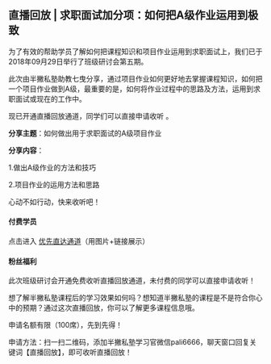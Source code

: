 ## 直播回放 | 求职面试加分项：如何把A级作业运用到极致 

为了有效的帮助学员了解如何把课程知识和项目作业运用到求职面试上，我们已于2018年09月29日举行了班级研讨会第五期。

此次由半撇私塾助教七曳分享，通过项目作业如何更好地去掌握课程知识，如何把一个项目作业做到A级，最重要的是，如何将作业过程中的思路及方法，运用到求职面试或现在的工作中。

现已开通直播回放通道，同学们可以直接申请收听 。

**分享主题**：如何做出用于求职面试的A级项目作业

**分享内容**：

1.做出A级作业的方法和技巧

2.项目作业的运用方法和思路

心动不如行动，快来收听吧！

#### **付费学员**

点击进入 [优先直达通道](https://learn.bpteach.com/course/398/task/14558/show)（用图片+链接展示）

#### **粉丝福利**

此次班级研讨会开通免费收听直播回放通道，未付费的同学可以直接申请收听！ 

想了解半撇私塾课程后的学习效果如何吗？想知道半撇私塾的课程是不是符合你心中的预期？通过这次直播回放，你可以了解更多课程信息哦。

申请名额有限（100席），先到先得！

申请方法：扫一扫二维码，添加半撇私塾学习官微信pali6666，聊天窗口回复关键词【直播回放】，即可收听直播回放！